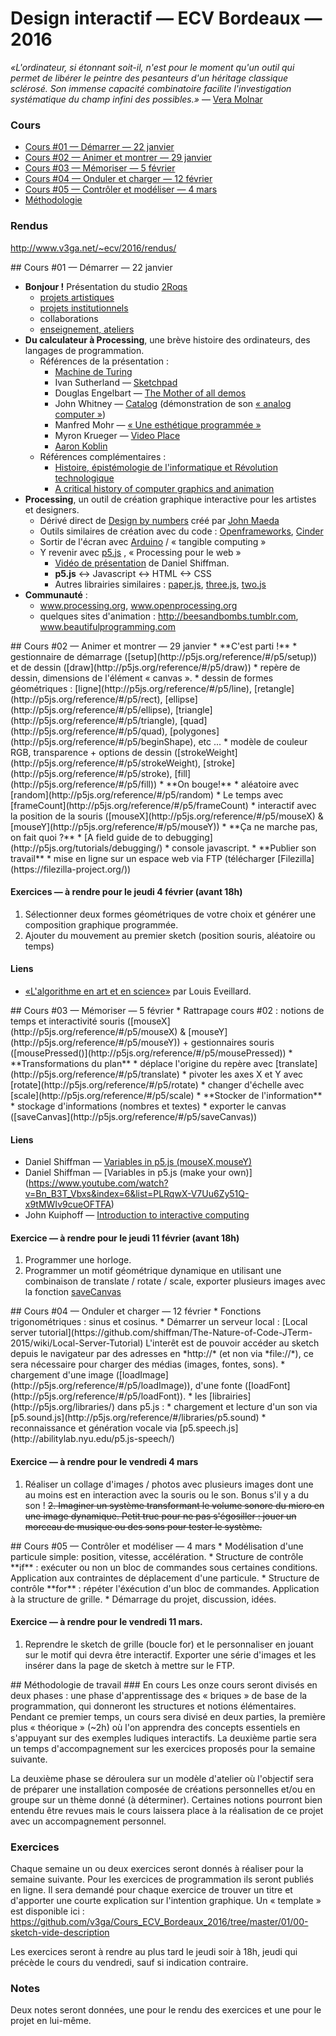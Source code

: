 Design interactif — ECV Bordeaux — 2016
====================================

*«L'ordinateur, si étonnant soit-il, n'est pour le moment qu'un outil qui permet de libérer le peintre des pesanteurs d'un héritage classique sclérosé. Son immense capacité combinatoire facilite l'investigation systématique du champ infini des possibles.»* — [Vera Molnar](http://www.veramolnar.com/)

### Cours

* [Cours #01 — Démarrer — 22 janvier](#cours01)
* [Cours #02 — Animer et montrer — 29 janvier](#cours02)
* [Cours #03 — Mémoriser — 5 février](#cours03)
* [Cours #04 — Onduler et charger — 12 février](#cours04)
* [Cours #05 — Contrôler et modéliser — 4 mars](#cours05)
* [Méthodologie](#methodo)

### Rendus
http://www.v3ga.net/~ecv/2016/rendus/

<a name="cours01" />
## Cours #01 — Démarrer — 22 janvier

* **Bonjour !** Présentation du studio [2Roqs](http://www.2roqs.fr)
  * [projets artistiques](http://www.2roqs.fr/Exhibitions/)
  * [projets institutionnels](http://www.2roqs.fr/Works/)
  * collaborations
  * [enseignement, ateliers](http://www.v3ga.net/blog2/category/workshops/)
* **Du calculateur à Processing**, une brève histoire des ordinateurs, des langages de programmation.
  * Références de la présentation : 
    * [Machine de Turing](https://interstices.info/jcms/nn_72391/comment-fonctionne-une-machine-de-turing)
    * Ivan Sutherland — [Sketchpad](https://www.youtube.com/watch?v=USyoT_Ha_bA)
    * Douglas Engelbart — [The Mother of all demos](https://www.youtube.com/watch?v=yJDv-zdhzMY)
    * John Whitney — [Catalog](https://www.youtube.com/watch?v=TbV7loKp69s) (démonstration de son [« analog computer »](https://www.youtube.com/watch?v=5eMSPtm6u5Y))
    * Manfred Mohr — [« Une esthétique programmée »](http://emohr.com/paris-1971/)
    * Myron Krueger — [Video Place](https://www.youtube.com/watch?v=dqZyZrN3Pl0)
    * [Aaron Koblin](http://www.aaronkoblin.com)
  * Références complémentaires : 
    * [Histoire, épistémologie de l'informatique et Révolution technologique](http://cristal.inria.fr/~weis/info/histoire_de_l_info.html)  
    * [A critical history of computer graphics and animation](http://design.osu.edu/carlson/history/lesson1.html)
* **Processing**, un outil de création graphique interactive pour les artistes et designers.
  * Dérivé direct de [Design by numbers](http://dbn.media.mit.edu/) créé par [John Maeda](http://www.maedastudio.com/index.php)
  * Outils similaires de création avec du code : [Openframeworks](http://www.openframeworks.cc/), [Cinder](https://libcinder.org/)
  * Sortir de l'écran avec [Arduino](https://www.arduino.cc/) / « tangible computing » 
  * Y revenir avec [p5.js](http://p5js.org/) , « Processing pour le web »
    * [Vidéo de présentation](https://www.youtube.com/watch?v=8j0UDiN7my4) de Daniel Shiffman.  
    * **p5.js** <-> Javascript <-> HTML <-> CSS
    * Autres librairies similaires : [paper.js](http://paperjs.org/), [three.js](http://threejs.org/), [two.js](http://jonobr1.github.io/two.js/) 
* **Communauté** : 
  * www.processing.org, www.openprocessing.org  
  * quelques sites d'animation : http://beesandbombs.tumblr.com, www.beautifulprogramming.com

<a name="cours02" />
## Cours #02 — Animer et montrer — 29 janvier
* **C'est parti !**  
  * gestionnaire de démarrage ([setup](http://p5js.org/reference/#/p5/setup)) et de dessin ([draw](http://p5js.org/reference/#/p5/draw))
  * repère de dessin, dimensions de l'élément « canvas ».
  * dessin de formes géométriques : [ligne](http://p5js.org/reference/#/p5/line), [retangle](http://p5js.org/reference/#/p5/rect), [ellipse](http://p5js.org/reference/#/p5/ellipse), [triangle](http://p5js.org/reference/#/p5/triangle), [quad](http://p5js.org/reference/#/p5/quad), [polygones](http://p5js.org/reference/#/p5/beginShape), etc ...
  * modèle de couleur RGB, transparence + options de dessin ([strokeWeight](http://p5js.org/reference/#/p5/strokeWeight), [stroke](http://p5js.org/reference/#/p5/stroke), [fill](http://p5js.org/reference/#/p5/fill))
* **On bouge!**
  * aléatoire avec [random](http://p5js.org/reference/#/p5/random)
  * Le temps avec [frameCount](http://p5js.org/reference/#/p5/frameCount)
  * interactif avec la position de la souris ([mouseX](http://p5js.org/reference/#/p5/mouseX) & [mouseY](http://p5js.org/reference/#/p5/mouseY))
* **Ça ne marche pas, on fait quoi ?**
  * [A field guide de to debugging](http://p5js.org/tutorials/debugging/)
  * console javascript. 
* **Publier son travail** 
  * mise en ligne sur un espace web via FTP (télécharger [Filezilla](https://filezilla-project.org/))

#### Exercices — à rendre pour le jeudi 4 février (avant 18h)
1. Sélectionner deux formes géométriques de votre choix et générer une composition graphique programmée.
2. Ajouter du mouvement au premier sketch (position souris, aléatoire ou temps)

#### Liens
* [«L'algorithme en art et en science»](http://algorithme.beautifulseams.com/) par Louis Eveillard.  

<a name="cours03" />
## Cours #03 — Mémoriser — 5 février
* Rattrapage cours #02 : notions de temps et interactivité souris ([mouseX](http://p5js.org/reference/#/p5/mouseX) & [mouseY](http://p5js.org/reference/#/p5/mouseY)) + gestionnaires souris ([mousePressed()](http://p5js.org/reference/#/p5/mousePressed))
* **Transformations du plan**
  * déplace l'origine du repère avec [translate](http://p5js.org/reference/#/p5/translate)
  * pivoter les axes X et Y avec [rotate](http://p5js.org/reference/#/p5/rotate)
  * changer d'échelle avec [scale](http://p5js.org/reference/#/p5/scale)
* **Stocker de l'information** 
 * stockage d'informations (nombres et textes)
 * exporter le canvas ([saveCanvas](http://p5js.org/reference/#/p5/saveCanvas))

#### Liens
* Daniel Shiffman — [Variables in p5.js (mouseX,mouseY)](https://www.youtube.com/watch?v=RnS0YNuLfQQ&index=5&list=PLRqwX-V7Uu6Zy51Q-x9tMWIv9cueOFTFA)
* Daniel Shiffman — [Variables in p5.js (make your own)] (https://www.youtube.com/watch?v=Bn_B3T_Vbxs&index=6&list=PLRqwX-V7Uu6Zy51Q-x9tMWIv9cueOFTFA)
* John Kuiphoff — [Introduction to interactive computing](http://coursescript.com/notes/interactivecomputing/index.html)

#### Exercice — à rendre pour le jeudi 11 février (avant 18h)
1. Programmer une horloge.
2. Programmer un motif géométrique dynamique en utilisant une combinaison de translate / rotate / scale, exporter plusieurs images avec la fonction [saveCanvas](http://p5js.org/reference/#/p5/saveCanvas)

<a name="cours04" />
## Cours #04 — Onduler et charger — 12 février
* Fonctions trigonométriques : sinus et cosinus.
* Démarrer un serveur local : [Local server tutorial](https://github.com/shiffman/The-Nature-of-Code-JTerm-2015/wiki/Local-Server-Tutorial) L'interêt est de pouvoir accéder au sketch depuis le navigateur par des adresses en *http://* (et non via *file://*), ce sera nécessaire pour charger des médias (images, fontes, sons).
* chargement d'une image ([loadImage](http://p5js.org/reference/#/p5/loadImage)), d'une fonte ([loadFont](http://p5js.org/reference/#/p5/loadFont)).
* les [librairies](http://p5js.org/libraries/) dans p5.js : 
 * chargement et lecture d'un son via [p5.sound.js](http://p5js.org/reference/#/libraries/p5.sound)
 * reconnaissance et génération vocale via [p5.speech.js](http://abilitylab.nyu.edu/p5.js-speech/)

#### Exercice — à rendre pour le vendredi 4 mars
1. Réaliser un collage d'images / photos avec plusieurs images dont une au moins est en interaction avec la souris ou le son. Bonus s'il y a du son !
~~2. Imaginer un système transformant le volume sonore du micro en une image dynamique. Petit truc pour ne pas s'égosiller : jouer un morceau de musique ou des sons pour tester le système.~~

<a name="cours05" />
## Cours #05 — Contrôler et modéliser — 4 mars
* Modélisation d'une particule simple: position, vitesse, accélération.
* Structure de contrôle **if** : exécuter ou non un bloc de commandes sous certaines conditions. Application aux contraintes de déplacement d'une particule.
* Structure de contrôle **for** : répéter l'éxécution d'un bloc de commandes. Application à la structure de grille.
* Démarrage du projet, discussion, idées.

#### Exercice — à rendre pour le vendredi 11 mars. 
1. Reprendre le sketch de grille (boucle for) et le personnaliser en jouant sur le motif qui devra être interactif. Exporter une série d'images et les insérer dans la page de sketch à mettre sur le FTP.


<a name="methodo" />
## Méthodologie de travail
### En cours
Les onze cours seront divisés en deux phases : une phase d'apprentissage des « briques » de base de la programmation, qui donneront les structures et notions élémentaires.
Pendant ce premier temps, un cours sera divisé en deux parties, la première plus « théorique » (~2h) où l'on apprendra des concepts essentiels en s'appuyant sur des exemples ludiques interactifs. La deuxième partie sera un temps d'accompagnement sur les exercices proposés pour la semaine suivante.

La deuxième phase se déroulera sur un modèle d'atelier où l'objectif sera de préparer une installation composée de créations personnelles et/ou en groupe sur un thème donné (à déterminer). Certaines notions pourront bien entendu être revues mais le cours laissera place à la réalisation de ce projet avec un accompagnement personnel.

### Exercices
Chaque semaine un ou deux exercices seront donnés à réaliser pour la semaine suivante. Pour les exercices de programmation ils seront publiés en ligne. Il sera demandé pour chaque exercice de trouver un titre et d'apporter une courte explication sur l'intention graphique. Un « template » est disponible ici : https://github.com/v3ga/Cours_ECV_Bordeaux_2016/tree/master/01/00-sketch-vide-description

Les exercices seront à rendre au plus tard le jeudi soir à 18h, jeudi qui précède le cours du vendredi, sauf si indication contraire.

### Notes
Deux notes seront données, une pour le rendu des exercices et une pour le projet en lui-même.






